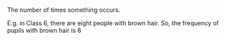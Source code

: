 The number of times something occurs.

E.g. in Class 6, there are eight people with brown hair. So, the
frequency of pupils with brown hair is 8
